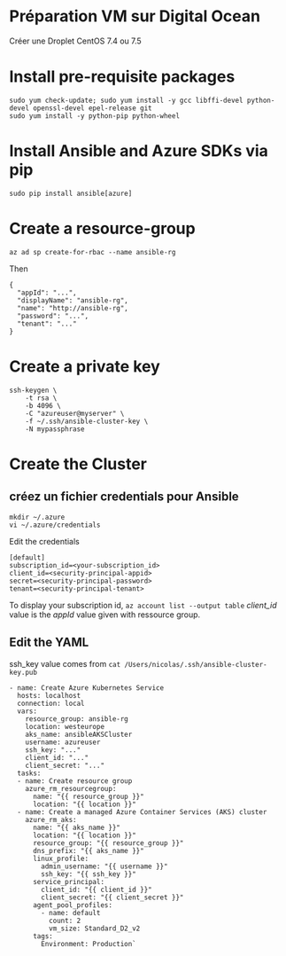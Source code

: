 # Préparation VM sur Digital Ocean

Créer une Droplet CentOS 7.4 ou 7.5

# Install pre-requisite packages

```
sudo yum check-update; sudo yum install -y gcc libffi-devel python-devel openssl-devel epel-release git
sudo yum install -y python-pip python-wheel
```

# Install Ansible and Azure SDKs via pip
```
sudo pip install ansible[azure]
```

# Create a resource-group

```
az ad sp create-for-rbac --name ansible-rg
```

Then 
```
{
  "appId": "...",
  "displayName": "ansible-rg",
  "name": "http://ansible-rg",
  "password": "...",
  "tenant": "..."
}
```

# Create a private key

```
ssh-keygen \
    -t rsa \
    -b 4096 \
    -C "azureuser@myserver" \
    -f ~/.ssh/ansible-cluster-key \
    -N mypassphrase
```

# Create the Cluster

## créez un fichier credentials pour Ansible

```
mkdir ~/.azure
vi ~/.azure/credentials
```

Edit the credentials

```
[default]
subscription_id=<your-subscription_id>
client_id=<security-principal-appid>
secret=<security-principal-password>
tenant=<security-principal-tenant>
```

To display your subscription id, `az account list --output table`
*client_id* value is the *appId* value given with ressource group.

## Edit the YAML

ssh_key value comes from `cat /Users/nicolas/.ssh/ansible-cluster-key.pub`

```
- name: Create Azure Kubernetes Service
  hosts: localhost
  connection: local
  vars:
    resource_group: ansible-rg
    location: westeurope
    aks_name: ansibleAKSCluster
    username: azureuser
    ssh_key: "..."
    client_id: "..."
    client_secret: "..."
  tasks:
  - name: Create resource group
    azure_rm_resourcegroup:
      name: "{{ resource_group }}"
      location: "{{ location }}"
  - name: Create a managed Azure Container Services (AKS) cluster
    azure_rm_aks:
      name: "{{ aks_name }}"
      location: "{{ location }}"
      resource_group: "{{ resource_group }}"
      dns_prefix: "{{ aks_name }}"
      linux_profile:
        admin_username: "{{ username }}"
        ssh_key: "{{ ssh_key }}"
      service_principal:
        client_id: "{{ client_id }}"
        client_secret: "{{ client_secret }}"
      agent_pool_profiles:
        - name: default
          count: 2
          vm_size: Standard_D2_v2
      tags:
        Environment: Production`
```


